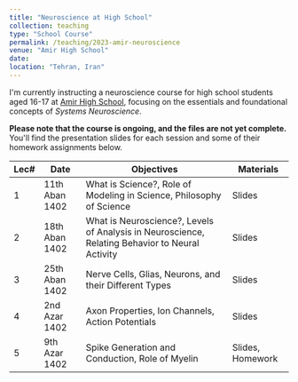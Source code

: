 ```yaml
---
title: "Neuroscience at High School"
collection: teaching
type: "School Course"
permalink: /teaching/2023-amir-neuroscience
venue: "Amir High School"
date: 
location: "Tehran, Iran"
---
```


I'm currently instructing a neuroscience course for high school students aged 16-17 at [Amir High School](https://amirschool.com/), focusing on the essentials and foundational concepts of _Systems Neuroscience_.

**Please note that the course is ongoing, and the files are not yet complete.**
You'll find the presentation slides for each session and some of their homework assignments below.



| Lec#  | Date             | Objectives                                                                                      | Materials        |
| ----- | ---------------- | ----------------------------------------------------------------------------------------------- | ---------------- |
| 1     | 11th Aban 1402   | What is Science?, Role of Modeling in Science, Philosophy of Science                            | Slides           |
| 2     | 18th Aban 1402   | What is Neuroscience?, Levels of Analysis in Neuroscience, Relating Behavior to Neural Activity | Slides           |
| 3     | 25th Aban 1402   | Nerve Cells, Glias, Neurons, and their Different Types                                          | Slides           |
| 4     | 2nd Azar 1402    | Axon Properties, Ion Channels, Action Potentials                                                | Slides           |
| 5     | 9th Azar 1402    | Spike Generation and Conduction, Role of Myelin                                                 | Slides, Homework |

